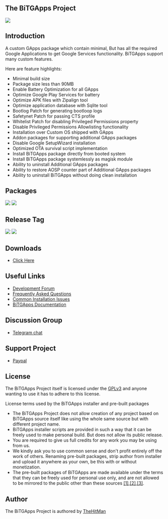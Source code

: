 ## The BiTGApps Project

![](banner.png)

## Introduction

A custom GApps package which contain minimal, But has all the required Google Applications to get Google Services functionality. BiTGApps support many custom features.

Here are feature highlights:

* Minimal build size
* Package size less than 90MB
* Enable Battery Optimization for all GApps
* Optimize Google Play Services for battery
* Optimize APK files with Zipalign tool
* Optimize application database with Sqlite tool
* Bootlog Patch for generating bootloop logs
* Safetynet Patch for passing CTS profile
* Whitelist Patch for disabling Privileged Permissions property
* Disable Privileged Permissions Allowlisting functionality
* Installation over Custom OS shipped with GApps
* Addon packages for supporting additional GApps packages
* Disable Google SetupWizard installation
* Optimized OTA survival script implementation
* Install BiTGApps package directly from booted system
* Install BiTGApps package systemlessly as magisk module
* Ability to uninstall Additional GApps packages
* Ability to restore AOSP counter part of Additional GApps packages
* Ability to uninstall BiTGApps without doing clean installation

## Packages

[![](https://img.shields.io/badge/List-%20GApps-teal.svg?style=flat-square)](https://github.com/BiTGApps/BiTGApps/wiki/BiTGApps-Packages)
[![](https://img.shields.io/badge/List-%20Addon-teal.svg?style=flat-square)](https://github.com/BiTGApps/BiTGApps/wiki/BiTGApps-Additional-Packages)

## Release Tag

![](https://img.shields.io/badge/BiTGApps-%20R33-green.svg?style=flat-square)
![](https://img.shields.io/badge/Addon-%20R21-red.svg?style=flat-square)

## Downloads

* [Click Here](https://github.com/BiTGApps/BiTGApps/wiki/Download-Portals)

## Useful Links

* [Development Forum](https://forum.xda-developers.com/t/custom-gapps-bitgapps-for-android.4012165)
* [Frequently Asked Questions](https://github.com/BiTGApps/BiTGApps/wiki/Frequently-Asked-Questions-(FAQ))
* [Common Installation Issues](https://github.com/BiTGApps/BiTGApps/wiki/Common-Installation-Issues)
* [BiTGApps Documentation](https://github.com/BiTGApps/BiTGApps/wiki)

## Discussion Group

* [Telegram chat](https://t.me/bitgapps_official)

## Support Project

* [Paypal](https://www.paypal.me/kartikverma443)

## License

The BiTGApps Project itself is licensed under the [GPLv3](https://github.com/BiTGApps/BiTGApps/blob/master/LICENSE) and anyone wanting to use it has to adhere to this license.

License terms used by the BiTGApps installer and pre-built packages

   * The BiTGApps Project does not allow creation of any project based on BiTGApps source itself like using the whole same source but with different project name.
   * BiTGApps installer scripts are provided in such a way that it can be freely used to make personal build. But does not allow its public release.
   * You are required to give us full credits for any work you may be using from us.
   * We kindly ask you to use common sense and don't profit entirely off the work of others. Renaming pre-built packages, strip author from installer and upload it anywhere as your own, be this with or without monetization.
   * The pre-built packages of BiTGApps are made available under the terms that they can be freely used for personal use only, and are not allowed to be mirrored to the public other than these sources [[1]](https://bitgapps.github.io),[[2]](https://bitgapps.com),[[3]](https://bitgapps.org).

## Author

The BiTGApps Project is authored by [TheHitMan](https://TheHitMan7.github.io)
